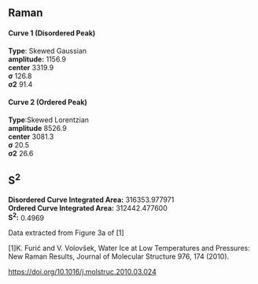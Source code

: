 ## Raman

#### Curve 1 (Disordered Peak)
**Type**: Skewed Gaussian\
**amplitude:** 1156.9\
**center** 3319.9\
**σ** 126.8\
**σ2** 91.4


#### Curve 2 (Ordered Peak)
**Type**:Skewed Lorentzian\
**amplitude** 8526.9\
**center** 3081.3\
**σ** 20.5\
**σ2** 26.6


## S<sup>2</sup>
**Disordered Curve Integrated Area:** 316353.977971\
**Ordered Curve Integrated Area:** 312442.477600\
**S<sup>2</sup>:** 0.4969










Data extracted from Figure 3a of [1]


[1]K. Furić and V. Volovšek, Water Ice at Low Temperatures and Pressures: New Raman Results, Journal of Molecular Structure 976, 174 (2010).

https://doi.org/10.1016/j.molstruc.2010.03.024

